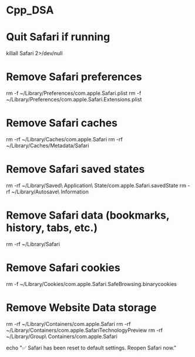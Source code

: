 # Cpp_DSA

# Quit Safari if running
killall Safari 2>/dev/null

# Remove Safari preferences
rm -f ~/Library/Preferences/com.apple.Safari.plist
rm -f ~/Library/Preferences/com.apple.Safari.Extensions.plist

# Remove Safari caches
rm -rf ~/Library/Caches/com.apple.Safari
rm -rf ~/Library/Caches/Metadata/Safari

# Remove Safari saved states
rm -rf ~/Library/Saved\ Application\ State/com.apple.Safari.savedState
rm -rf ~/Library/Autosave\ Information

# Remove Safari data (bookmarks, history, tabs, etc.)
rm -rf ~/Library/Safari

# Remove Safari cookies
rm -f ~/Library/Cookies/com.apple.Safari.SafeBrowsing.binarycookies

# Remove Website Data storage
rm -rf ~/Library/Containers/com.apple.Safari
rm -rf ~/Library/Containers/com.apple.SafariTechnologyPreview
rm -rf ~/Library/Group\ Containers/com.apple.Safari

echo "✅ Safari has been reset to default settings. Reopen Safari now."
